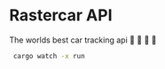 # Rastercar API

The worlds best car tracking api :car: :blue_car: :taxi: :bus:

```bash
 cargo watch -x run
```
